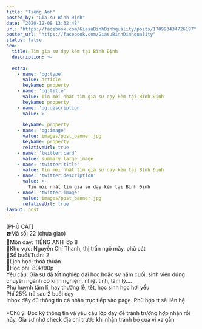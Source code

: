 ```yaml
---
title: "Tiếng Anh"
posted_by: "Gia sư Bình Định"
date: "2020-12-08 13:32:48"
url: "https://facebook.com/GiasuBinhDinhquality/posts/170993434726197"
poster_url: "https://facebook.com/GiasuBinhDinhquality"
status: false
seo:
  title: Tìm gia sư dạy kèm tại Bình Định
  description: >-
    
  extra:
    - name: 'og:type'
      value: article
      keyName: property
    - name: 'og:title'
      value: Tin mới nhất tìm gia sư dạy kèm tại Bình Định
      keyName: property
    - name: 'og:description'
      value: >-
        
      keyName: property
    - name: 'og:image'
      value: images/post_banner.jpg
      keyName: property
      relativeUrl: true
    - name: 'twitter:card'
      value: summary_large_image
    - name: 'twitter:title'
      value: Tin mới nhất tìm gia sư dạy kèm tại Bình Định
    - name: 'twitter:description'
      value: >-
        Tin mới nhất tìm gia sư dạy kèm tại Bình Định
    - name: 'twitter:image'
      value: images/post_banner.jpg
      relativeUrl: true
layout: post
---
```

[PHÙ CÁT]<br>☎️Mã số: 22 (chưa giao)<br>🔹Môn dạy: TIẾNG ANH lớp 8<br>🔹Khu vực: Nguyễn Chí Thanh, thị trấn ngô mây, phù cát<br>🔹Số buổi/Tuần: 2<br>🔹Lịch học: thoả thuận<br>🔹Học phí: 80k/90p<br>Yêu cầu: Gia sư đã tốt nghiệp đại học hoặc sv năm cuối, sinh viên đúng chuyên ngành có kinh nghiệm, nhiệt tình, tâm lý....<br>Phụ huynh tâm lí, hay thưởng lễ, tết, học sinh học hơi yếu<br>Phí 25% trả sau 2 buổi dạy<br>Inbox đầy đủ thông tin cá nhân trực tiếp vào page. Phù hợp tt sẽ liên hệ<br><br>*Chú ý: Đọc kỹ thông tin và yêu cầu lớp dạy để tránh trường hợp nhận rồi hủy. Gia sư nhớ check địa chỉ trước khi nhận tránh bỏ cua vì xa gần
